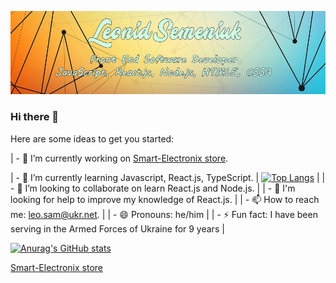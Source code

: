 ![Header](https://github.com/LeoSame/LeoSame/blob/main/img/Header_GitHub_index.jpg?raw=true)

### Hi there 👋

Here are some ideas to get you started:

| - 🔭 I’m currently working on [Smart-Electronix store](https://github.com/LeoSame/fe-20_final_project).

| - 🌱 I’m currently learning Javascript, React.js, TypeScript. | [![Top Langs](https://github-readme-stats.vercel.app/api/top-langs/?username=LeoSame)](https://github.com/anuraghazra/github-readme-stats) |
| - 👯 I’m looking to collaborate on learn React.js and Node.js. |
| - 🤔 I'm looking for help to improve my knowledge of React.js. |
| - 📫 How to reach me: leo.sam@ukr.net. |
| - 😄 Pronouns: he/him |
| - ⚡ Fun fact: I have been serving in the Armed Forces of Ukraine for 9 years |

[![Anurag's GitHub stats](https://github-readme-stats.vercel.app/api?username=LeoSame)](https://github.com/anuraghazra/github-readme-stats)

[Smart-Electronix store](https://img.icons8.com/color/452/graphql.png)
